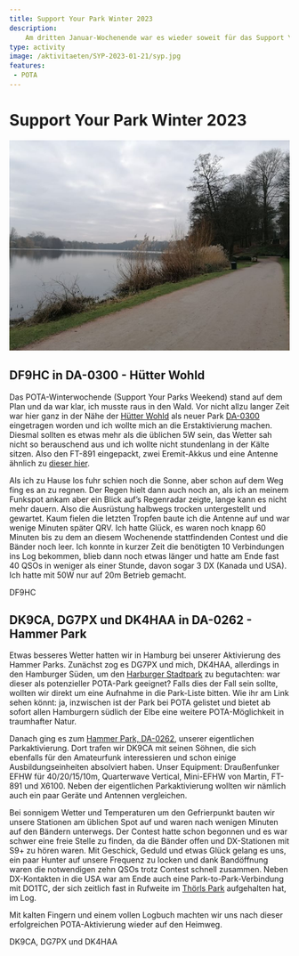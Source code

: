 ```yaml
---
title: Support Your Park Winter 2023
description:
    Am dritten Januar-Wochenende war es wieder soweit für das Support Your Parks Weekend.
type: activity
image: /aktivitaeten/SYP-2023-01-21/syp.jpg
features:
 - POTA
---
```

# Support Your Park Winter 2023
![](/aktivitaeten/SYP-2023-01-21/syp.jpg)

## DF9HC in DA-0300 - Hütter Wohld
Das POTA-Winterwochende (Support Your Parks Weekend) stand auf dem Plan und da war klar, ich musste raus in den Wald. Vor nicht allzu langer Zeit war hier ganz in der Nähe der [Hütter Wohld](https://www.ich-geh-wandern.de/huetter-klosterteiche-und-huetter-wohld-runde) als neuer Park [DA-0300](https://pota.app/#/park/DA-0300) eingetragen worden und ich wollte mich an die Erstaktivierung machen. Diesmal sollten es etwas mehr als die üblichen 5W sein, das Wetter sah nicht so berauschend aus und ich wollte nicht stundenlang in der Kälte sitzen. Also den FT-891 eingepackt, zwei Eremit-Akkus und eine Antenne ähnlich zu [dieser hier](/diy/teleskop-viertelwellen-vertical.html).

Als ich zu Hause los fuhr schien noch die Sonne, aber schon auf dem Weg fing es an zu regnen. Der Regen hielt dann auch noch an, als ich an meinem Funkspot ankam aber ein Blick auf’s Regenradar zeigte, lange kann es nicht mehr dauern. Also die Ausrüstung halbwegs trocken untergestellt und gewartet. Kaum fielen die letzten Tropfen baute ich die Antenne auf und war wenige Minuten später QRV. Ich hatte Glück, es waren noch knapp 60 Minuten bis zu dem an diesem Wochenende stattfindenden Contest und die Bänder noch leer. Ich konnte in kurzer Zeit die benötigten 10 Verbindungen ins Log bekommen, blieb dann noch etwas länger und hatte am Ende fast 40 QSOs in weniger als einer Stunde, davon sogar 3 DX (Kanada und USA). Ich hatte mit 50W nur auf 20m Betrieb gemacht.

DF9HC

## DK9CA, DG7PX und DK4HAA in DA-0262 - Hammer Park
Etwas besseres Wetter hatten wir in Hamburg bei unserer Aktivierung des Hammer Parks. Zunächst zog es DG7PX und mich, DK4HAA, allerdings in den Hamburger Süden, um den [Harburger Stadtpark](https://pota.app/#/park/DA-0357) zu begutachten: war dieser als potenzieller POTA-Park geeignet? Falls dies der Fall sein sollte, wollten wir direkt um eine Aufnahme in die Park-Liste bitten. Wie ihr am Link sehen könnt: ja, inzwischen ist der Park bei POTA gelistet und bietet ab sofort allen Hamburgern südlich der Elbe eine weitere POTA-Möglichkeit in traumhafter Natur.

Danach ging es zum [Hammer Park, DA-0262](https://pota.app/#/park/DA-0262), unserer eigentlichen Parkaktivierung. Dort trafen wir DK9CA mit seinen Söhnen, die sich ebenfalls für den Amateurfunk interessieren und schon einige Ausbildungseinheiten absolviert haben. Unser Equipment: Draußenfunker EFHW für 40/20/15/10m, Quarterwave Vertical, Mini-EFHW von Martin, FT-891 und X6100. Neben der eigentlichen Parkaktivierung wollten wir nämlich auch ein paar Geräte und Antennen vergleichen. 

Bei sonnigem Wetter und Temperaturen um den Gefrierpunkt bauten wir unsere Stationen am üblichen Spot auf und waren nach wenigen Minuten auf den Bändern unterwegs. Der Contest hatte schon begonnen und es war schwer eine freie Stelle zu finden, da die Bänder offen und DX-Stationen mit S9+ zu hören waren. Mit Geschick, Geduld und etwas Glück gelang es uns, ein paar Hunter auf unsere Frequenz zu locken und dank Bandöffnung waren die notwendigen zehn QSOs trotz Contest schnell zusammen. Neben DX-Kontakten in die USA war am Ende auch eine Park-to-Park-Verbindung mit DO1TC, der sich zeitlich fast in Rufweite im [Thörls Park](https://pota.app/#/park/DA-0261) aufgehalten hat, im Log.

Mit kalten Fingern und einem vollen Logbuch machten wir uns nach dieser erfolgreichen POTA-Aktivierung wieder auf den Heimweg.

DK9CA, DG7PX und DK4HAA




